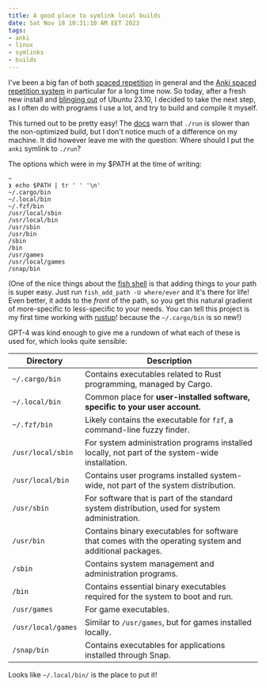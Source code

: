 ```yaml
---
title: A good place to symlink local builds
date: Sat Nov 18 10:31:10 AM EET 2023
tags: 
- anki 
- linux 
- symlinks 
- builds
---
```


I've been a big fan of both [spaced repetition](https://gwern.net/spaced-repetition) in general and the [Anki spaced repetition system](https://github.com/ankitects/anki) in particular for a long time now. So today, after a fresh new install and [blinging out](https://github.com/hiAndrewQuinn/shell-bling-ubuntu) of Ubuntu 23.10, I decided to take the next step, as I often do with programs I use a lot, and try to build and compile it myself.

This turned out to be pretty easy! The [docs](https://github.com/ankitects/anki/blob/main/docs/development.md#running-anki-during-development) warn that `./run` is slower than the non-optimized build, but I don't notice much of a difference on my machine. It did however leave me with the question: Where should I put the `anki` symlink to `./run`?

The options which were in my $PATH at the time of writing:

```fish
~ 
❯ echo $PATH | tr ' ' '\n'
~/.cargo/bin
~/.local/bin
~/.fzf/bin
/usr/local/sbin
/usr/local/bin
/usr/sbin
/usr/bin
/sbin
/bin
/usr/games
/usr/local/games
/snap/bin
```

(One of the nice things about the [fish shell](https://fishshell.com/) is that adding things to your path is super easy. Just run `fish_add_path -U where/ever` and it's there for life! Even better, it adds to the _front_ of the path, so you get this natural gradient of more-specific to less-specific to your needs. You can tell this project is my first time working with [rustup](https://rustup.rs/)! because the `~/.cargo/bin` is so new!)

GPT-4 was kind enough to give me a rundown of what each of these is used for, which looks quite sensible:

| Directory                | Description |
|--------------------------|-------------|
| `~/.cargo/bin` | Contains executables related to Rust programming, managed by Cargo. |
| `~/.local/bin` | Common place for **user-installed software, specific to your user account.** |
| `~/.fzf/bin`   | Likely contains the executable for `fzf`, a command-line fuzzy finder. |
| `/usr/local/sbin`         | For system administration programs installed locally, not part of the system-wide installation. |
| `/usr/local/bin`          | Contains user programs installed system-wide, not part of the system distribution. |
| `/usr/sbin`               | For software that is part of the standard system distribution, used for system administration. |
| `/usr/bin`                | Contains binary executables for software that comes with the operating system and additional packages. |
| `/sbin`                   | Contains system management and administration programs. |
| `/bin`                    | Contains essential binary executables required for the system to boot and run. |
| `/usr/games`              | For game executables. |
| `/usr/local/games`        | Similar to `/usr/games`, but for games installed locally. |
| `/snap/bin`               | Contains executables for applications installed through Snap. |

Looks like `~/.local/bin/` is the place to put it!
